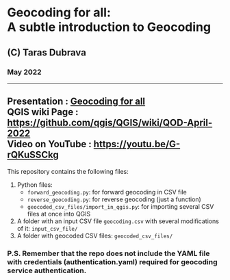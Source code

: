 # Geocoding for all: <br> A subtle introduction to Geocoding
## (C) Taras Dubrava
### May 2022

----
Presentation : [Geocoding for all](geocoding_for_all.pdf) <br>
QGIS wiki Page :  https://github.com/qgis/QGIS/wiki/QOD-April-2022 <br>
Video on YouTube : https://youtu.be/G-rQKuSSCkg
----

This repository contains the following files:
1. Python files:
   - `forward_geocoding.py`: for forward geocoding in CSV file
   - `reverse_geocoding.py`: for reverse geocoding (just a function)
   - `geocoded_csv_files/import_in_qgis.py`: for importing several CSV files at once into QGIS
2. A folder with an input CSV file `geocoding.csv` with several modifications of it: `input_csv_file/`
3. A folder with geocoded CSV files: `geocoded_csv_files/`

### P.S. Remember that the repo does not include the YAML file with credentials (authentication.yaml) required for geocoding service authentication.

